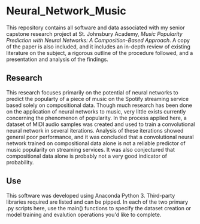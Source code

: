# Neural_Network_Music
This repository contains all software and data associated with my senior capstone research project at St. Johnsbury Academy, *Music Popularity Prediction with Neural Networks: A Composition-Based Approach*. A copy of the paper is also included, and it includes an in-depth review of existing literature on the subject, a rigorous outline of the procedure followed, and a presentation and analysis of the findings.

## Research
This research focuses primarily on the potential of neural networks to predict the popularty of a piece of music on the Spotify streaming service based solely on compositional data. Though much research has been done on the application of neural networks to music, very little exists currently concerning the phenomenon of popularity. In the process applied here, a dataset of MIDI audio samples was created and used to train a convolutional neural network in several iterations. Analysis of these iterations showed general poor performance, and it was concluded that a convolutional neural network trained on compositional data alone is not a reliable predictor of music popularity on streaming services. It was also conjectured that compositional data alone is probably not a very good indicator of probability.

## Use
This software was developed using Anaconda Python 3. Third-party libraries required are listed and can be pipped. In each of the two primary .py scripts here, use the main() functions to specify the dataset creation or model training and evalution operations you'd like to complete.
